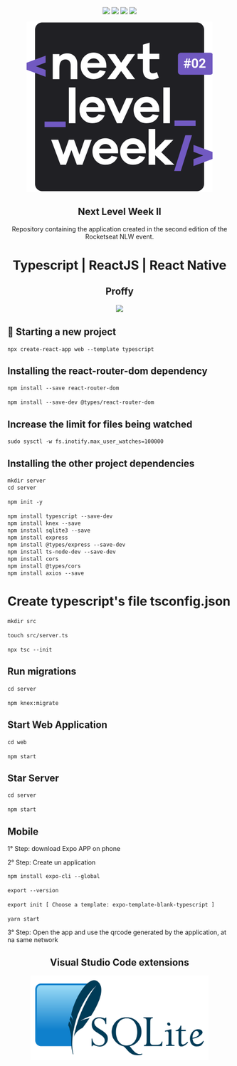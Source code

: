<p align="center">
    <img src="https://img.shields.io/github/license/MagicalStrangeQuark/NLW2"/>
    <img src="https://img.shields.io/github/last-commit/MagicalStrangeQuark/NLW2"/>
    <img src="https://img.shields.io/github/languages/count/MagicalStrangeQuark/NLW2"/>
    <img src="https://img.shields.io/github/languages/top/MagicalStrangeQuark/NLW2"/>
</p>

<p align="center">
    <img src="logo.svg"/>
</p>

<h2 align="center">
    Next Level Week II
</h2>

<p align="center">
    Repository containing the application created in the second edition of the Rocketseat NLW event.
</p>

<h1 align="center">
    Typescript | ReactJS | React Native 
</h1>

<h2 align="center">
    Proffy
</h2>

<p align="center">
    <img src="https://media.giphy.com/media/cPfjwUZtwArxyHVqjz/giphy.gif">
</p>

## 👺 Starting a new project

```
npx create-react-app web --template typescript
```

## Installing the react-router-dom dependency

```
npm install --save react-router-dom

npm install --save-dev @types/react-router-dom
```

## Increase the limit for files being watched

```
sudo sysctl -w fs.inotify.max_user_watches=100000
```

## Installing the other project dependencies

```
mkdir server
cd server

npm init -y

npm install typescript --save-dev
npm install knex --save
npm install sqlite3 --save
npm install express
npm install @types/express --save-dev
npm install ts-node-dev --save-dev
npm install cors
npm install @types/cors
npm install axios --save
```

# Create typescript's file tsconfig.json

```
mkdir src

touch src/server.ts

npx tsc --init
```

## Run migrations

```
cd server

npm knex:migrate
```

## Start Web Application

```
cd web

npm start
```

## Star Server

```
cd server

npm start
```

## Mobile

1° Step: download Expo APP on phone

2° Step: Create un application

```
npm install expo-cli --global

export --version

export init [ Choose a template: expo-template-blank-typescript ]

yarn start
```

3° Step: Open the app and use the qrcode generated by the application, at na same network

<h2 align="center">
    Visual Studio Code extensions
</h2>

<p align="center">
    <a href="https://marketplace.visualstudio.com/items?itemName=alexcvzz.vscode-sqlite" >
        <img src="SQLite370.svg.png" width="400"></img>
    </a>
</p>